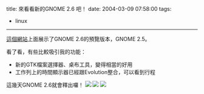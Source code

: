 title: 來看看新的GNOME 2.6 吧！
date: 2004-03-09 07:58:00
tags: 
- linux
---

[這個網站](http://www.clai.net/sayamindu/GNOME-2.6/GNOME_2_6.html)上面展示了GNOME 2.6的預覽版本，GNOME 2.5。

看了看，有些比較吸引我的功能：
* 新的GTK檔案選擇器、桌布工具，變得相當的好用
* 工作列上的時間顯示器已經跟Evolution整合，可以看到行程

這幾天GNOME 2.6就會釋出囉！
<a name='more'></a>
![](http://www.clai.net/sayamindu/GNOME-2.6/images/filesel_normal.jpg)
![](http://www.clai.net/sayamindu/GNOME-2.6/images/wallpaper_select.jpg)
![](http://www.clai.net/sayamindu/GNOME-2.6/images/default_desktop.jpg)